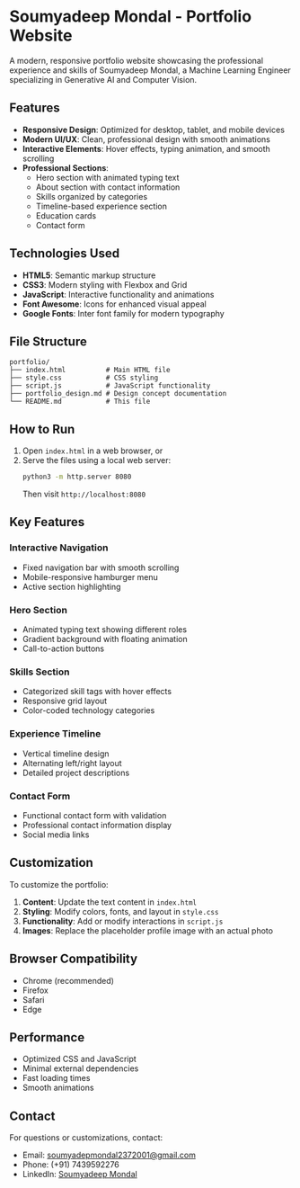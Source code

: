 # Soumyadeep Mondal - Portfolio Website

A modern, responsive portfolio website showcasing the professional experience and skills of Soumyadeep Mondal, a Machine Learning Engineer specializing in Generative AI and Computer Vision.

## Features

- **Responsive Design**: Optimized for desktop, tablet, and mobile devices
- **Modern UI/UX**: Clean, professional design with smooth animations
- **Interactive Elements**: Hover effects, typing animation, and smooth scrolling
- **Professional Sections**: 
  - Hero section with animated typing text
  - About section with contact information
  - Skills organized by categories
  - Timeline-based experience section
  - Education cards
  - Contact form

## Technologies Used

- **HTML5**: Semantic markup structure
- **CSS3**: Modern styling with Flexbox and Grid
- **JavaScript**: Interactive functionality and animations
- **Font Awesome**: Icons for enhanced visual appeal
- **Google Fonts**: Inter font family for modern typography

## File Structure

```
portfolio/
├── index.html          # Main HTML file
├── style.css           # CSS styling
├── script.js           # JavaScript functionality
├── portfolio_design.md # Design concept documentation
└── README.md           # This file
```

## How to Run

1. Open `index.html` in a web browser, or
2. Serve the files using a local web server:
   ```bash
   python3 -m http.server 8080
   ```
   Then visit `http://localhost:8080`

## Key Features

### Interactive Navigation
- Fixed navigation bar with smooth scrolling
- Mobile-responsive hamburger menu
- Active section highlighting

### Hero Section
- Animated typing text showing different roles
- Gradient background with floating animation
- Call-to-action buttons

### Skills Section
- Categorized skill tags with hover effects
- Responsive grid layout
- Color-coded technology categories

### Experience Timeline
- Vertical timeline design
- Alternating left/right layout
- Detailed project descriptions

### Contact Form
- Functional contact form with validation
- Professional contact information display
- Social media links

## Customization

To customize the portfolio:

1. **Content**: Update the text content in `index.html`
2. **Styling**: Modify colors, fonts, and layout in `style.css`
3. **Functionality**: Add or modify interactions in `script.js`
4. **Images**: Replace the placeholder profile image with an actual photo

## Browser Compatibility

- Chrome (recommended)
- Firefox
- Safari
- Edge

## Performance

- Optimized CSS and JavaScript
- Minimal external dependencies
- Fast loading times
- Smooth animations

## Contact

For questions or customizations, contact:
- Email: soumyadepmondal2372001@gmail.com
- Phone: (+91) 7439592276
- LinkedIn: [Soumyadeep Mondal](https://www.linkedin.com/in/soumyadeep-mondal-b9b9b91b9/)

